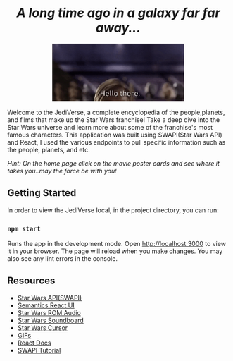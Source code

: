 <h1 align="center"><i>A long time ago in a galaxy far far away... </h1></i>

<p align="center" >
<img  width=300 src="images/hellothere.gif" alt="animated"/>
</p>

Welcome to the JediVerse, a complete encyclopedia of the people,planets, and films that make up the Star Wars franchise! Take a deep dive into the Star Wars universe and learn more about some of the franchise's most famous characters. This application was built using SWAPI(Star Wars API) and React, I used the various endpoints to pull specific information such as the people, planets, and etc. 

*Hint: On the home page click on the movie poster cards and see where it takes you..may the force be with you!*

## Getting Started

In order to view the JediVerse local, in the project directory, you can run:

### `npm start`

Runs the app in the development mode.
Open [http://localhost:3000](http://localhost:3000) to view it in your browser. The page will reload when you make changes. You may also see any lint errors in the console.



## Resources

- [Star Wars API(SWAPI)](https://swapi.dev)
- [Semantics React UI](https://react.semantic-ui.com/)
- [Star Wars ROM Audio](https://nmikstas.github.io/portfolio/swAudio/swAudio.html)
- [Star Wars Soundboard](https://www.soundboard.com/sb/starwars)
- [Star Wars Cursor](https://www.cursors-4u.com/star_wars/?skip=38)
- [GIFs](https://www.giphy.com)
- [React Docs](https://react.dev/blog/2023/03/16/introducing-react-dev)
- [SWAPI Tutorial](https://www.youtube.com/watch?v=EC5ZvP87P2k&list=PLF-dx8Nf2yS3SpHAv3E8wXWy1tt0D3qsC&index=50)
